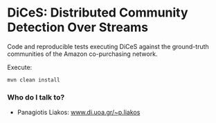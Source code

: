 # DiCeS: Distributed Community Detection Over Streams

Code and reproducible tests executing DiCeS against the ground-truth communities of the Amazon co-purchasing network.

Execute:

```
mvn clean install
```

### Who do I talk to? ###

* Panagiotis Liakos: www.di.uoa.gr/~p.liakos
